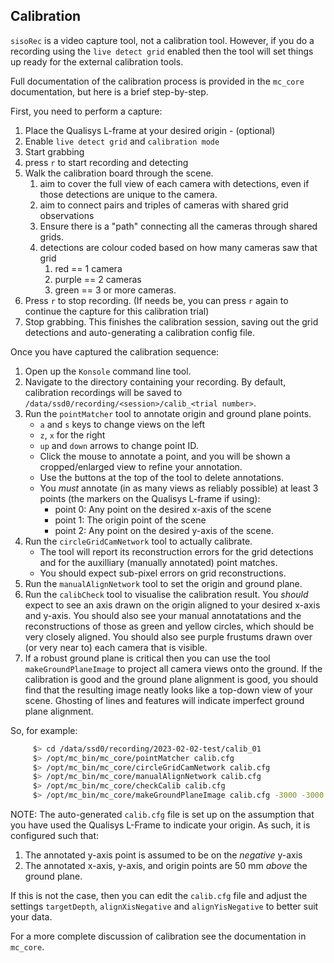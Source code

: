 ## Calibration

`sisoRec` is a video capture tool, not a calibration tool. However, if you do a recording using the `live detect grid` enabled then the tool will set things up ready for the external calibration tools.

Full documentation of the calibration process is provided in the `mc_core` documentation, but here is a brief step-by-step.

First, you need to perform a capture:

  1) Place the Qualisys L-frame at your desired origin - (optional)
  2) Enable `live detect grid` and `calibration mode`
  3) Start grabbing
  4) press `r` to start recording and detecting
  5) Walk the calibration board through the scene.
     1) aim to cover the full view of each camera with detections, even if those detections are unique to the camera.
     2) aim to connect pairs and triples of cameras with shared grid observations
     3) Ensure there is a "path" connecting all the cameras through shared grids.
     4) detections are colour coded based on how many cameras saw that grid
        1) red == 1 camera
        2) purple == 2 cameras
        3) green  == 3 or more cameras.
  6) Press `r` to stop recording. (If needs be, you can press `r` again to continue the capture for this calibration trial)
  7) Stop grabbing. This finishes the calibration session, saving out the grid detections and auto-generating a calibration config file.

Once you have captured the calibration sequence:

  1) Open up the `Konsole` command line tool.
  2) Navigate to the directory containing your recording. By default, calibration recordings will be saved to `/data/ssd0/recording/<session>/calib_<trial number>`.
  3) Run the `pointMatcher` tool to annotate origin and ground plane points.
     - `a` and `s` keys to change views on the left
     - `z`, `x` for the right
     - `up`  and `down` arrows to change point ID.
     - Click the mouse to annotate a point, and you will be shown a cropped/enlarged view to refine your annotation.
     - Use the buttons at the top of the tool to delete annotations.
     - You _must_ annotate (in as many views as reliably possible) at least 3 points (the markers on the Qualisys L-frame if using):
        - point 0: Any point on the desired x-axis of the scene
        - point 1: The origin point of the scene
        - point 2: Any point on the desired y-axis of the scene.
  4) Run the `circleGridCamNetwork` tool to actually calibrate.
     - The tool will report its reconstruction errors for the grid detections and for the auxilliary (manually annotated) point matches.
     - You should expect sub-pixel errors on grid reconstructions.
  5) Run the `manualAlignNetwork` tool to set the origin and ground plane.
  6) Run the `calibCheck` tool to visualise the calibration result. You _should_ expect to see an axis drawn on the origin aligned to your desired x-axis and y-axis. You should also see your manual annotatations and the reconstructions of those as green and yellow circles, which should be very closely aligned. You should also see purple frustums drawn over (or very near to) each camera that is visible.
  7) If a robust ground plane is critical then you can use the tool `makeGroundPlaneImage` to project all camera views onto the ground. If the calibration is good and the ground plane alignment is good, you should find that the resulting image neatly looks like a top-down view of your scene. Ghosting of lines and features will indicate imperfect ground plane alignment.
  
 So, for example:

```bash 
     $> cd /data/ssd0/recording/2023-02-02-test/calib_01
     $> /opt/mc_bin/mc_core/pointMatcher calib.cfg
     $> /opt/mc_bin/mc_core/circleGridCamNetwork calib.cfg
     $> /opt/mc_bin/mc_core/manualAlignNetwork calib.cfg
     $> /opt/mc_bin/mc_core/checkCalib calib.cfg
     $> /opt/mc_bin/mc_core/makeGroundPlaneImage calib.cfg -3000 -3000 6000 1000
```

NOTE: The auto-generated `calib.cfg` file is set up on the assumption that you have used the Qualisys L-Frame to indicate your origin. As such, it is configured such that:

  1) The annotated y-axis point is assumed to be on the _negative_ y-axis
  2) The annotated x-axis, y-axis, and origin points are 50 mm _above_ the ground plane.

If this is not the case, then you can edit the `calib.cfg` file and adjust the settings `targetDepth`, `alignXisNegative` and `alignYisNegative` to better suit your data.

For a more complete discussion of calibration see the documentation in `mc_core`.

